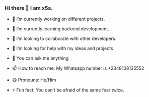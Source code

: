 ### Hi there 👋 I am x5s.

- 🔭 I’m currently working on different projects.

- 🌱 I’m currently learning backend development.

- 👯 I’m looking to collaborate with other developers.

- 🤔 I’m looking for help with my ideas and projects

- 💬 You can ask me anything

- 📫 How to reach me: My Whatsapp number is +2348108135552

- 😄 Pronouns: He/Him

- ⚡ Fun fact: You can't be afraid of the same fear twice.

